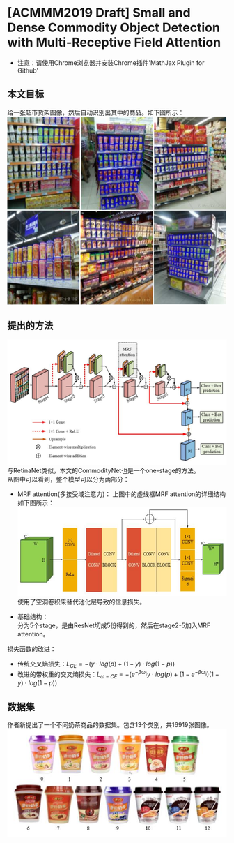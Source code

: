 # [ACMMM2019 Draft] Small and Dense Commodity Object Detection with Multi-Receptive Field Attention
+ 注意：请使用Chrome浏览器并安装Chrome插件'MathJax Plugin for Github'

## 本文目标
给一张超市货架图像，然后自动识别出其中的商品。如下图所示：  
![purpose](./purpose.jpg)

## 提出的方法
![network](./network.jpg)  
与RetinaNet类似，本文的CommodityNet也是一个one-stage的方法。  
从图中可以看到，整个模型可以分为两部分：  
+ MRF attention(多接受域注意力)： 
上图中的虚线框MRF attention的详细结构如下图所示：   
![MRF](./MRF.jpg)  
使用了空洞卷积来替代池化层导致的信息损失。  

+ 基础结构：  
分为5个stage，是由ResNet切成5份得到的，然后在stage2-5加入MRF attention。  

损失函数的改进：  
+ 传统交叉熵损失：${L_{CE}}=-(y{\cdot}log(p)+(1-y){\cdot}log(1-p))$
+ 改进的带权重的交叉熵损失：${L_{{\omega}-CE}}=-({e^{{-\beta}{\mathbb{{\omega}_i}}}}y{\cdot}log(p)+{(1-e^{{-\beta}{\mathbb{{\omega}_i}}})}(1-y){\cdot}log(1-p))$

## 数据集
作者新提出了一个不同奶茶商品的数据集。包含13个类别，共16919张图像。
![dataset](./dataset.jpg)